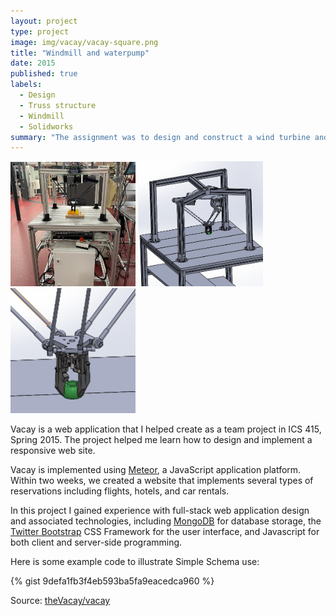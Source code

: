 ```yaml
---
layout: project
type: project
image: img/vacay/vacay-square.png
title: "Windmill and waterpump"
date: 2015
published: true
labels:
  - Design
  - Truss structure
  - Windmill
  - Solidworks
summary: "The assignment was to design and construct a wind turbine and a waterpump that could be powered by it."
---
```

<div class="text-center p-4">
  <img width="200px" src="../img/WhatsApp Image 2022-11-28 at 16.13.56.jpeg" class="img-thumbnail" >
  <img width="200px" src="../img/Delta picker.png" class="img-thumbnail" >
  <img width="200px" src="../img/gripper.png" class="img-thumbnail" >
</div>


Vacay is a web application that I helped create as a team project in ICS 415, Spring 2015. The project helped me learn how to design and implement a responsive web site.

Vacay is implemented using [Meteor](http://meteor.com), a JavaScript application platform. Within two weeks, we created a website that implements several types of reservations including flights, hotels, and car rentals.

In this project I gained experience with full-stack web application design and associated technologies, including [MongoDB](http://mongodb.com) for database storage, the [Twitter Bootstrap](http://getbootstrap.com/) CSS Framework for the user interface, and Javascript for both client and server-side programming. 

Here is some example code to illustrate Simple Schema use:

{% gist 9defa1fb3f4eb593ba5fa9eacedca960 %}
 
Source: <a href="https://github.com/theVacay/vacay">theVacay/vacay</a>
